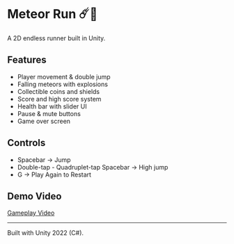 # Meteor Run ☄️🏃

A 2D endless runner built in Unity.

## Features
- Player movement & double jump
- Falling meteors with explosions
- Collectible coins and shields
- Score and high score system
- Health bar with slider UI
- Pause & mute buttons
- Game over screen

## Controls
- Spacebar → Jump
- Double-tap - Quadruplet-tap Spacebar → High jump
- G → Play Again to Restart

## Demo Video
[Gameplay Video](your-link-here)

---
Built with Unity 2022 (C#).
